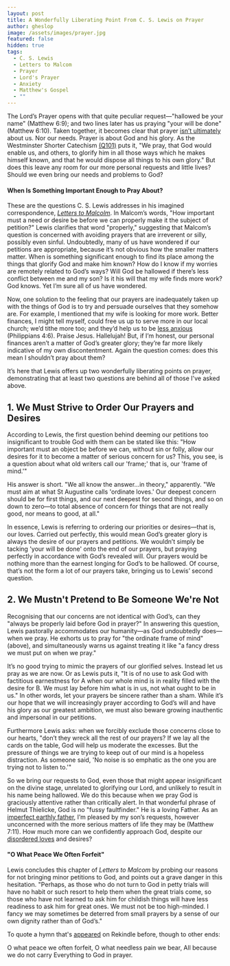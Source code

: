 ```yaml
---
layout: post
title: A Wonderfully Liberating Point From C. S. Lewis on Prayer
author: gheslop
image: /assets/images/prayer.jpg
featured: false
hidden: true
tags:
  - C. S. Lewis
  - Letters to Malcom
  - Prayer
  - Lord's Prayer
  - Anxiety
  - Matthew's Gospel
  - ""
---
```

The Lord’s Prayer opens with that quite peculiar request—"hallowed be your name" (Matthew 6:9); and two lines later has us praying "your will be done" (Matthew 6:10). Taken together, it becomes clear that prayer [isn’t ultimately](https://rekindle.co.za/content/what-easter-teaches-us-about-prayer/) about us. Nor our needs. Prayer is about God and his glory. As the Westminster Shorter Catechism [(Q101)](https://thewestminsterstandard.org/westminster-shorter-catechism/#101) puts it, "We pray, that God would enable us, and others, to glorify him in all those ways which he makes himself known, and that he would dispose all things to his own glory." But does this leave any room for our more personal requests and little lives? Should we even bring our needs and problems to God?

#### When Is Something Important Enough to Pray About?

These are the questions C. S. Lewis addresses in his imagined correspondence, *[Letters to Malcolm](https://www.fadedpage.com/showbook.php?pid=20150618)*. In Malcom’s words, "How important must a need or desire be before we can properly make it the subject of petition?" Lewis clarifies that word "properly," suggesting that Malcom’s question is concerned with avoiding prayers that are irreverent or silly, possibly even sinful. Undoubtedly, many of us have wondered if our petitions are appropriate, because it’s not obvious how the smaller matters matter. When is something significant enough to find its place among the things that glorify God and make him known? How do I know if my worries are remotely related to God’s ways? Will God be hallowed if there’s less conflict between me and my son? Is it his will that my wife finds more work? God knows. Yet I’m sure all of us have wondered.

Now, one solution to the feeling that our prayers are inadequately taken up with the things of God is to try and persuade ourselves that they somehow are. For example, I mentioned that my wife is looking for more work. Better finances, I might tell myself, could free us up to serve more in our local church; we’d tithe more too; and they’d help us to be [less anxious](https://rekindle.co.za/content/2020-11-16-philippians-4-4-7-devotional) (Philippians 4:6). Praise Jesus. Hallelujah! But, if I’m honest, our personal finances aren’t a matter of God’s greater glory; they’re far more likely indicative of my own discontentment. Again the question comes: does this mean I shouldn’t pray about them?

It’s here that Lewis offers up two wonderfully liberating points on prayer, demonstrating that at least two questions are behind all of those I've asked above.

## 1. We Must Strive to Order Our Prayers and Desires

According to Lewis, the first question behind deeming our petitions too insignificant to trouble God with them can be stated like this: "How important must an object be before we can, without sin or folly, allow our desires for it to become a matter of serious concern for us? This, you see, is a question about what old writers call our 'frame;' that is, our 'frame of mind.'"

His answer is short. "We all know the answer…in theory," apparently. "We must aim at what St Augustine calls 'ordinate loves.' Our deepest concern should be for first things, and our next deepest for second things, and so on down to zero—to total absence of concern for things that are not really good, nor means to good, at all."

In essence, Lewis is referring to ordering our priorities or desires—that is, our loves. Carried out perfectly, this would mean God’s greater glory is always the desire of our prayers and petitions. We wouldn’t simply be tacking 'your will be done' onto the end of our prayers, but praying perfectly in accordance with God’s revealed will. Our prayers would be nothing more than the earnest longing for God’s to be hallowed. Of course, that’s not the form a lot of our prayers take, bringing us to Lewis’ second question.

## 2. We Mustn't Pretend to Be Someone We're Not

Recognising that our concerns are not identical with God’s, can they "always be properly laid before God in prayer?" In answering this question, Lewis pastorally accommodates our humanity—as God undoubtedly does—when we pray. He exhorts us to pray for "the ordinate frame of mind" (above), and simultaneously warns us against treating it like "a fancy dress we must put on when we pray."

It’s no good trying to mimic the prayers of our glorified selves. Instead let us pray as we are now. Or as Lewis puts it, "It is of no use to ask God with factitious earnestness for A when our whole mind is in reality filled with the desire for B. We must lay before him what is in us, not what ought to be in us." In other words, let your prayers be sincere rather than a sham. While it’s our hope that we will increasingly prayer according to God’s will and have his glory as our greatest ambition, we must also beware growing inauthentic and impersonal in our petitions.

Furthermore Lewis asks: when we forcibly exclude those concerns close to our hearts, "don’t they wreck all the rest of our prayers? If we lay all the cards on the table, God will help us moderate the excesses. But the pressure of things we are trying to keep out of our mind is a hopeless distraction. As someone said, 'No noise is so emphatic as the one you are trying not to listen to.'"

So we bring our requests to God, even those that might appear insignificant on the divine stage, unrelated to glorifying our Lord, and unlikely to result in his name being hallowed. We do this because when we pray God is graciously attentive rather than critically alert. In that wonderful phrase of Helmut Thielicke, God is no "fussy faultfinder." He is a loving Father. As an [imperfect earthly father](https://rekindle.co.za/content/2020-06-18-fatherhood), I’m pleased by my son’s requests, however unconcerned with the more serious matters of life they may be (Matthew 7:11). How much more can we confidently approach God, despite our [disordered loves](https://rekindle.co.za/content/2022-03-15-christian-theologian-101-intellectual-lust) and desires?

#### "O What Peace We Often Forfeit"

Lewis concludes this chapter of *Letters to Malcom* by probing our reasons for not bringing minor petitions to God, and points out a grave danger in this hesitation. "Perhaps, as those who do not turn to God in petty trials will have no habit or such resort to help them when the great trials come, so those who have not learned to ask him for childish things will have less readiness to ask him for great ones. We must not be too high-minded. I fancy we may sometimes be deterred from small prayers by a sense of our own dignity rather than of God’s."

To quote a hymn that's [appeared](https://rekindle.co.za/content/2022-11-10-what-a-friend-we-have-in-jesus) on Rekindle before, though to other ends: 

O what peace we often forfeit,
  O what needless pain we bear,
All because we do not carry
  Everything to God in prayer.
